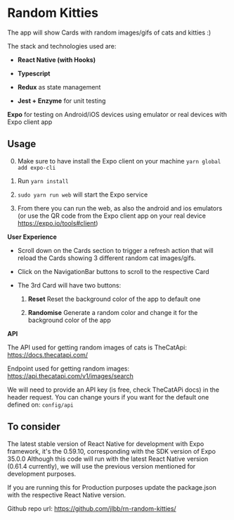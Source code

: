 # Random Kitties

The app will show Cards with random images/gifs of cats and kitties :)

The stack and technologies used are:

- **React Native (with Hooks)**

- **Typescript**

- **Redux** as state management

- **Jest + Enzyme** for unit testing

**Expo** for testing on Android/iOS devices using emulator or real devices with Expo client app

## Usage

0. Make sure to have install the Expo client on your machine `yarn global add expo-cli`

1. Run `yarn install`

1. `sudo yarn run web` will start the Expo service

1. From there you can run the web, as also the android and ios emulators (or use the QR code from the Expo client app on your real device https://expo.io/tools#client)

**User Experience**

- Scroll down on the Cards section to trigger a refresh action that will reload the Cards showing 3 different random cat images/gifs.

- Click on the NavigationBar buttons to scroll to the respective Card

- The 3rd Card will have two buttons:

  1. **Reset**
     Reset the background color of the app to default one

  2. **Randomise**
     Generate a random color and change it for the background color of the app

**API**

The API used for getting random images of cats is TheCatApi: https://docs.thecatapi.com/

Endpoint used for getting random images: https://api.thecatapi.com/v1/images/search

We will need to provide an API key (is free, check TheCatAPi docs) in the header request. You can change yours if you want for the default one defined on: `config/api`

## To consider

The latest stable version of React Native for development with Expo framework, it's the 0.59.10, corresponding with the SDK
version of Expo 35.0.0
Although this code will run with the latest React Native version (0.61.4 currently), we will use the previous version mentioned for development purposes.

If you are running this for Production purposes update the package.json with the respective React Native version.

Github repo url: https://github.com/jlbb/rn-random-kitties/

